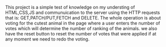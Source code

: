 This project is a simple test of knowledge on my understing of HTML,CSS,JS and communuication to the server using the HTTP requests that is: GET,PATCH/PUT,FETCH and DELETE. The whole operation is about voting for the cutest animal in the page where a user enters the number of votes which will determine the number of ranking of the animals. we also have the reset button to reset the number of votes that were applied if at any moment we need to redo the voting.

